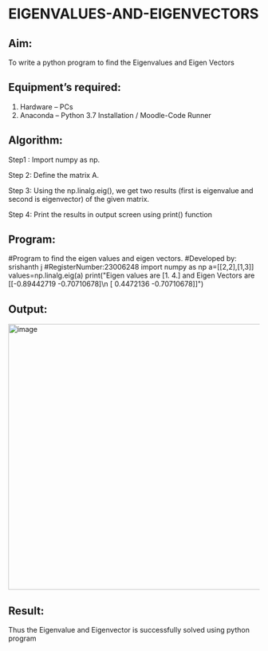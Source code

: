 # EIGENVALUES-AND-EIGENVECTORS
## Aim:
To write a python program to find the Eigenvalues and Eigen Vectors
## Equipment’s required:
1. 	Hardware – PCs
2. 	Anaconda – Python 3.7 Installation / Moodle-Code Runner
## Algorithm:
Step1 :
Import numpy as np.

Step 2:
Define the matrix A.

Step 3:
Using the np.linalg.eig(), we get two results (first is eigenvalue and second is eigenvector) of the given matrix.

Step 4:
Print the results in output screen using print() function

## Program:
#Program to find the eigen values and eigen vectors.
#Developed by: srishanth j
#RegisterNumber:23006248
import numpy as np
a=[[2,2],[1,3]]
values=np.linalg.eig(a)
print("Eigen values are [1. 4.] and Eigen Vectors are [[-0.89442719 -0.70710678]\n [ 0.4472136  -0.70710678]]")

## Output:
<img width="533" alt="image" src="https://github.com/srishanth2006/EIGENVALUES-AND-EIGENVECTORS/assets/150319470/5396c6d9-4a25-4304-9c31-4934ab36e2bb">

## Result:
Thus the Eigenvalue and Eigenvector is successfully solved using python program
